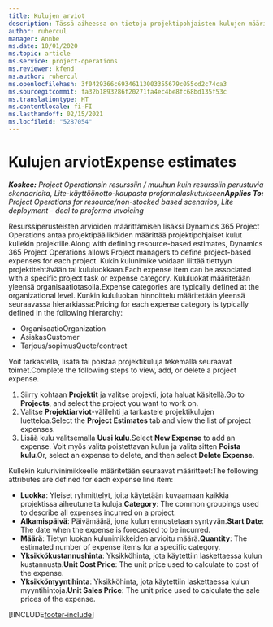 ```yaml
---
title: Kulujen arviot
description: Tässä aiheessa on tietoja projektipohjaisten kulujen määrittämisestä tai arvioinnista.
author: ruhercul
manager: Annbe
ms.date: 10/01/2020
ms.topic: article
ms.service: project-operations
ms.reviewer: kfend
ms.author: ruhercul
ms.openlocfilehash: 3f0429366c69346113003355679c055cd2c74ca3
ms.sourcegitcommit: fa32b1893286f20271fa4ec4be8fc68bd135f53c
ms.translationtype: HT
ms.contentlocale: fi-FI
ms.lasthandoff: 02/15/2021
ms.locfileid: "5287054"
---
```

# <a name="expense-estimates"></a><span data-ttu-id="80ea2-103">Kulujen arviot</span><span class="sxs-lookup"><span data-stu-id="80ea2-103">Expense estimates</span></span>
<span data-ttu-id="80ea2-104">_**Koskee:** Project Operationsin resurssiin / muuhun kuin resurssiin perustuvia skenaarioita, Lite-käyttöönotto-kaupasta proformalaskutukseen_</span><span class="sxs-lookup"><span data-stu-id="80ea2-104">_**Applies To:** Project Operations for resource/non-stocked based scenarios, Lite deployment - deal to proforma invoicing_</span></span>

<span data-ttu-id="80ea2-105">Resurssiperusteisten arvioiden määrittämisen lisäksi Dynamics 365 Project Operations antaa projektipäälliköiden määrittää projektipohjaiset kulut kullekin projektille.</span><span class="sxs-lookup"><span data-stu-id="80ea2-105">Along with defining resource-based estimates, Dynamics 365 Project Operations allows Project managers to define project-based expenses for each project.</span></span> <span data-ttu-id="80ea2-106">Kukin kulunimike voidaan liittää tiettyyn projektitehtävään tai kululuokkaan.</span><span class="sxs-lookup"><span data-stu-id="80ea2-106">Each expense item can be associated with a specific project task or expense category.</span></span> <span data-ttu-id="80ea2-107">Kululuokat määritetään yleensä organisaatiotasolla.</span><span class="sxs-lookup"><span data-stu-id="80ea2-107">Expense categories are typically defined at the organizational level.</span></span> <span data-ttu-id="80ea2-108">Kunkin kululuokan hinnoittelu määritetään yleensä seuraavassa hierarkiassa:</span><span class="sxs-lookup"><span data-stu-id="80ea2-108">Pricing for each expense category is typically defined in the following hierarchy:</span></span>

- <span data-ttu-id="80ea2-109">Organisaatio</span><span class="sxs-lookup"><span data-stu-id="80ea2-109">Organization</span></span>
- <span data-ttu-id="80ea2-110">Asiakas</span><span class="sxs-lookup"><span data-stu-id="80ea2-110">Customer</span></span>
- <span data-ttu-id="80ea2-111">Tarjous/sopimus</span><span class="sxs-lookup"><span data-stu-id="80ea2-111">Quote/contract</span></span>

<span data-ttu-id="80ea2-112">Voit tarkastella, lisätä tai poistaa projektikuluja tekemällä seuraavat toimet.</span><span class="sxs-lookup"><span data-stu-id="80ea2-112">Complete the following steps to view, add, or delete a project expense.</span></span>

1. <span data-ttu-id="80ea2-113">Siirry kohtaan **Projektit** ja valitse projekti, jota haluat käsitellä.</span><span class="sxs-lookup"><span data-stu-id="80ea2-113">Go to **Projects**, and select the project you want to work on.</span></span>
2. <span data-ttu-id="80ea2-114">Valitse **Projektiarviot**-välilehti ja tarkastele projektikulujen luetteloa.</span><span class="sxs-lookup"><span data-stu-id="80ea2-114">Select the **Project Estimates** tab and view the list of project expenses.</span></span>
3. <span data-ttu-id="80ea2-115">Lisää kulu valitsemalla **Uusi kulu**.</span><span class="sxs-lookup"><span data-stu-id="80ea2-115">Select **New Expense** to add an expense.</span></span> <span data-ttu-id="80ea2-116">Voit myös valita poistettavan kulun ja valita sitten **Poista kulu**.</span><span class="sxs-lookup"><span data-stu-id="80ea2-116">Or, select an expense to delete, and then select **Delete Expense**.</span></span>

<span data-ttu-id="80ea2-117">Kullekin kulurivinimikkeelle määritetään seuraavat määritteet:</span><span class="sxs-lookup"><span data-stu-id="80ea2-117">The following attributes are defined for each expense line item:</span></span>

- <span data-ttu-id="80ea2-118">**Luokka**: Yleiset ryhmittelyt, joita käytetään kuvaamaan kaikkia projektissa aiheutuneita kuluja.</span><span class="sxs-lookup"><span data-stu-id="80ea2-118">**Category**: The common groupings used to describe all expenses incurred on a project.</span></span>
- <span data-ttu-id="80ea2-119">**Alkamispäivä**: Päivämäärä, jona kulun ennustetaan syntyvän.</span><span class="sxs-lookup"><span data-stu-id="80ea2-119">**Start Date**: The date when the expense is forecasted to be incurred.</span></span>
- <span data-ttu-id="80ea2-120">**Määrä**: Tietyn luokan kulunimikkeiden arvioitu määrä.</span><span class="sxs-lookup"><span data-stu-id="80ea2-120">**Quantity**: The estimated number of expense items for a specific category.</span></span>
- <span data-ttu-id="80ea2-121">**Yksikkökustannushinta**: Yksikköhinta, jota käytettiin laskettaessa kulun kustannusta.</span><span class="sxs-lookup"><span data-stu-id="80ea2-121">**Unit Cost Price**: The unit price used to calculate to cost of the expense.</span></span>
- <span data-ttu-id="80ea2-122">**Yksikkömyyntihinta**: Yksikköhinta, jota käytettiin laskettaessa kulun myyntihintoja.</span><span class="sxs-lookup"><span data-stu-id="80ea2-122">**Unit Sales Price**: The unit price used to calculate the sale prices of the expense.</span></span>



[!INCLUDE[footer-include](../includes/footer-banner.md)]